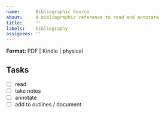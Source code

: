 ```yaml
---
name:      Bibliographic Source
about:     A bibliographic reference to read and annotate
title:     ''
labels:    bibliography
assignees: ''
---
```

<!-- Full citation for this item -->

**Format:** PDF | Kindle | physical

## Tasks
- [ ] read
- [ ] take notes
- [ ] annotate
- [ ] add to outlines / document
